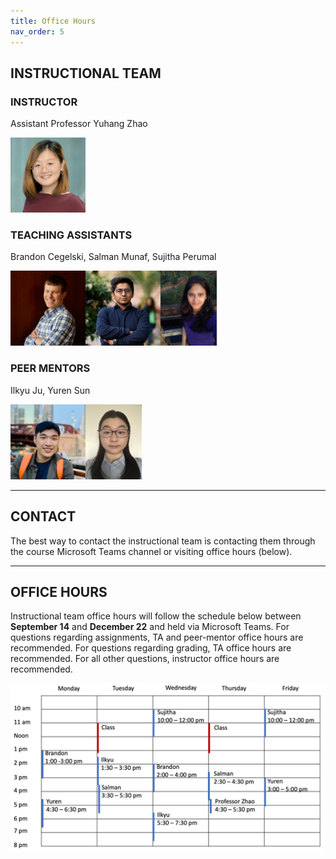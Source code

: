 ```yaml
---
title: Office Hours
nav_order: 5
---
```

## INSTRUCTIONAL TEAM 
### INSTRUCTOR  
Assistant Professor Yuhang Zhao 

<img src="figures/Yuhang_Zhao.jpg" width="120" />

### TEACHING ASSISTANTS  
Brandon Cegelski, Salman Munaf, Sujitha Perumal 

<img src="figures/brandon.jpg" width="120" height="120" /><img src="figures/salman.png" width="120" height="120" /><img src="figures/sujitha.jpg" width="90" height="120" />

### PEER MENTORS  
Ilkyu Ju, Yuren Sun

<img src="figures/Ilkyu.jpg" width="120" height="120" /><img src="figures/yuren.jpg" width="90" height="120" />

---

## CONTACT
The best way to contact the instructional team is contacting them through the course Microsoft Teams channel or visiting office hours (below).

---

## OFFICE HOURS  
Instructional team office hours will follow the schedule below between **September 14** and **December 22** and held via Microsoft Teams. For questions regarding assignments, TA and peer-mentor office hours are recommended. For questions regarding grading, TA office hours are recommended. For all other questions, instructor office hours are recommended.

<img src="figures/schedule.png" width="800" />